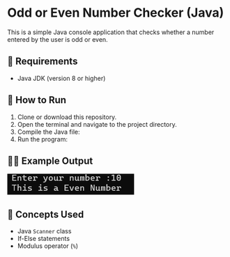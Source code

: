 # Odd or Even Number Checker (Java)

This is a simple Java console application that checks whether a number entered by the user is odd or even.

## 🔧 Requirements
- Java JDK (version 8 or higher)

## 🧪 How to Run

1. Clone or download this repository.
2. Open the terminal and navigate to the project directory.
3. Compile the Java file:
4. Run the program:

## 👨‍💻 Example Output
![sample](screenshots/screenshot1.png)
## 🧠 Concepts Used
- Java `Scanner` class
- If-Else statements
- Modulus operator (`%`)
